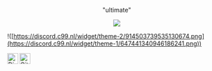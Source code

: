 <p align="center">"ultimate"</p>
<p align="center"> 
  <img src="https://komarev.com/ghpvc/?username=tcrms"/>
  

!([https://discord.c99.nl/widget/theme-2/914503739535130674.png](https://discord.c99.nl/widget/theme-1/647441340946186241.png))

  <a href="https://discord.gg/movie">
  <img align="left" alt="Discord Server" width="25px" src="https://cdn.jsdelivr.net/npm/simple-icons@v3/icons/discord.svg" />
</a>
 <a href="https://github.com/p9b">
  <img align="left" alt="Github" width="25px" src="https://cdn.jsdelivr.net/npm/simple-icons@v3/icons/github.svg" />
</a>

</a>
</a> 
